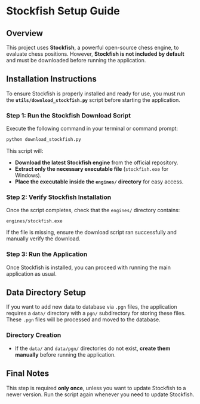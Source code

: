 # Stockfish Setup Guide

## **Overview**
This project uses **Stockfish**, a powerful open-source chess engine, to evaluate chess positions. However, **Stockfish is not included by default** and must be downloaded before running the application.

## **Installation Instructions**
To ensure Stockfish is properly installed and ready for use, you must run the **`utils/download_stockfish.py`** script before starting the application.

### **Step 1: Run the Stockfish Download Script**
Execute the following command in your terminal or command prompt:
```bash
python download_stockfish.py
```
This script will:
- **Download the latest Stockfish engine** from the official repository.
- **Extract only the necessary executable file** (`stockfish.exe` for Windows).
- **Place the executable inside the `engines/` directory** for easy access.

### **Step 2: Verify Stockfish Installation**
Once the script completes, check that the `engines/` directory contains:
```
engines/stockfish.exe
```
If the file is missing, ensure the download script ran successfully and manually verify the download.

### **Step 3: Run the Application**
Once Stockfish is installed, you can proceed with running the main application as usual.

## **Data Directory Setup**
If you want to add new data to database via `.pgn` files, the application requires a `data/` directory with a `pgn/` subdirectory for storing these files. These `.pgn` files will be processed and moved to the database.

### **Directory Creation**
- If the `data/` and `data/pgn/` directories do not exist, **create them manually** before running the application.

## **Final Notes**
This step is required **only once**, unless you want to update Stockfish to a newer version. Run the script again whenever you need to update Stockfish.